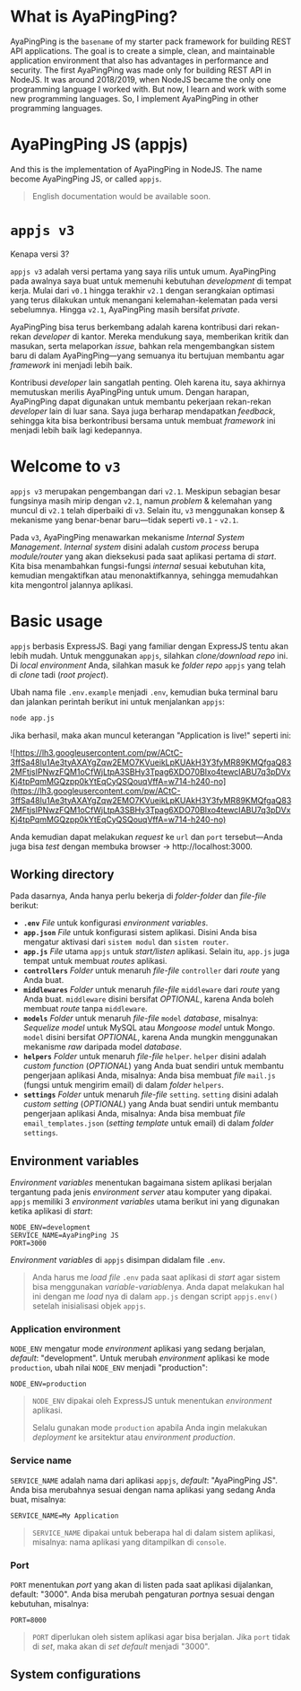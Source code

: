 # What is AyaPingPing?

AyaPingPing is the `basename` of my starter pack framework for building REST API applications. The goal is to create a simple, clean, and maintainable application environment that also has advantages in performance and security. The first AyaPingPing was made only for building REST API in NodeJS. It was around 2018/2019, when NodeJS became the only one programming language I worked with. But now, I learn and work with some new programming languages. So, I implement AyaPingPing in other programming languages.

# AyaPingPing JS (appjs)

And this is the implementation of AyaPingPing in NodeJS. The name become AyaPingPing JS, or called `appjs`.

> English documentation would be available soon.

# `appjs v3`

Kenapa versi 3?

`appjs v3` adalah versi pertama yang saya rilis untuk umum. AyaPingPing pada awalnya saya buat untuk memenuhi kebutuhan *development* di tempat kerja. Mulai dari `v0.1` hingga terakhir `v2.1` dengan serangkaian optimasi yang terus dilakukan untuk menangani kelemahan-kelematan pada versi sebelumnya. Hingga `v2.1`, AyaPingPing masih bersifat *private*.

AyaPingPing bisa terus berkembang adalah karena kontribusi dari rekan-rekan *developer* di kantor. Mereka mendukung saya, memberikan kritik dan masukan, serta melaporkan *issue*, bahkan rela mengembangkan sistem baru di dalam AyaPingPing&mdash;yang semuanya itu bertujuan membantu agar *framework* ini menjadi lebih baik.

Kontribusi *developer* lain sangatlah penting. Oleh karena itu, saya akhirnya memutuskan merilis AyaPingPing untuk umum. Dengan harapan, AyaPingPing dapat digunakan untuk membantu pekerjaan rekan-rekan *developer* lain di luar sana. Saya juga berharap mendapatkan *feedback*, sehingga kita bisa berkontribusi bersama untuk membuat *framework* ini menjadi lebih baik lagi kedepannya.

# Welcome to `v3`

`appjs v3` merupakan pengembangan dari `v2.1`. Meskipun sebagian besar fungsinya masih mirip dengan `v2.1`, namun *problem* & kelemahan yang muncul di `v2.1` telah diperbaiki di `v3`. Selain itu, `v3` menggunakan konsep & mekanisme yang benar-benar baru&mdash;tidak seperti `v0.1` - `v2.1`.

Pada `v3`, AyaPingPing menawarkan mekanisme *Internal System Management*. *Internal system* disini adalah *custom process* berupa *module/router* yang akan dieksekusi pada saat aplikasi pertama di *start*. Kita bisa menambahkan fungsi-fungsi *internal* sesuai kebutuhan kita, kemudian mengaktifkan atau menonaktifkannya, sehingga memudahkan kita mengontrol jalannya aplikasi.

# Basic usage

`appjs` berbasis ExpressJS. Bagi yang familiar dengan ExpressJS tentu akan lebih mudah. Untuk menggunakan `appjs`, silahkan *clone/download*  *repo* ini. Di *local environment* Anda, silahkan masuk ke *folder repo*  `appjs` yang telah di *clone* tadi (*root project*). 

Ubah nama file `.env.example` menjadi `.env`, kemudian buka terminal baru dan jalankan perintah berikut ini untuk menjalankan `appjs`:

```bash
node app.js
```

Jika berhasil, maka akan muncul keterangan "Application is live!" seperti ini:

![https://lh3.googleusercontent.com/pw/ACtC-3ffSa48lu1Ae3tyAXAYgZqw2EMO7KVueikLpKUAkH3Y3fyMR89KMQfgaQ832MFtjsIPNwzFQM1oCfWjLtpA3SBHy3Tpag6XDO70BIxo4tewcIABU7q3pDVxKj4tpPqmMGQzpp0kYtEqCyQSQouqVffA=w714-h240-no](https://lh3.googleusercontent.com/pw/ACtC-3ffSa48lu1Ae3tyAXAYgZqw2EMO7KVueikLpKUAkH3Y3fyMR89KMQfgaQ832MFtjsIPNwzFQM1oCfWjLtpA3SBHy3Tpag6XDO70BIxo4tewcIABU7q3pDVxKj4tpPqmMGQzpp0kYtEqCyQSQouqVffA=w714-h240-no)

Anda kemudian dapat melakukan *request* ke `url` dan `port` tersebut&mdash;Anda juga bisa *test* dengan membuka browser -> http://localhost:3000.

## Working directory

Pada dasarnya, Anda hanya perlu bekerja di *folder-folder* dan *file-file* berikut:

-  **`.env`**
  *File* untuk konfigurasi *environment variables*.
-  **`app.json`**
  *File* untuk konfigurasi sistem aplikasi. Disini Anda bisa mengatur aktivasi dari `sistem modul` dan `sistem router`.
-  **`app.js`**
  *File* utama `appjs` untuk *start/listen* aplikasi. Selain itu, `app.js` juga tempat untuk membuat *routes* aplikasi.
-  **`controllers`**
  *Folder* untuk menaruh *file-file*  `controller` dari *route* yang Anda buat.
-  **`middlewares`**
  *Folder* untuk menaruh *file-file*  `middleware` dari *route* yang Anda buat. `middleware` disini bersifat *OPTIONAL*, karena Anda boleh membuat *route* tanpa `middleware`.
-  **`models`**
  *Folder* untuk menaruh *file-file*  `model`  *database*, misalnya: *Sequelize model* untuk MySQL atau *Mongoose model* untuk Mongo. `model` disini bersifat *OPTIONAL*, karena Anda mungkin menggunakan mekanisme *raw* daripada model *database*.
-  **`helpers`**
  *Folder* untuk menaruh *file-file*  `helper`. `helper` disini adalah *custom function* (*OPTIONAL*) yang Anda buat sendiri untuk membantu pengerjaan aplikasi Anda, misalnya: Anda bisa membuat *file*  `mail.js` (fungsi untuk mengirim email) di dalam *folder*  `helpers`.
-  **`settings`**
  *Folder* untuk menaruh *file-file*  `setting`. `setting` disini adalah *custom setting* (*OPTIONAL*) yang Anda buat sendiri untuk membantu pengerjaan aplikasi Anda, misalnya: Anda bisa membuat *file*  `email_templates.json` (*setting template* untuk email) di dalam *folder*  `settings`.

## Environment variables

*Environment variables* menentukan bagaimana sistem aplikasi berjalan tergantung pada jenis *environment server* atau komputer yang dipakai. `appjs` memiliki 3 *environment variables* utama berikut ini yang digunakan ketika aplikasi di *start*:

```
NODE_ENV=development
SERVICE_NAME=AyaPingPing JS
PORT=3000
```

*Environment variables* di `appjs` disimpan didalam file `.env`.

> Anda harus me *load file* `.env` pada saat aplikasi di *start* agar sistem bisa menggunakan *variable-variable*nya. Anda dapat melakukan hal ini dengan me *load* nya di dalam `app.js` dengan script `appjs.env()` setelah inisialisasi objek `appjs`.

### Application environment

`NODE_ENV` mengatur mode *environment* aplikasi yang sedang berjalan, *default*: "development". Untuk merubah *environment* aplikasi ke mode `production`, ubah nilai `NODE_ENV` menjadi "production":

```
NODE_ENV=production
```

> `NODE_ENV` dipakai oleh ExpressJS untuk menentukan *environment* aplikasi.
> 
> Selalu gunakan mode `production` apabila Anda ingin melakukan *deployment* ke arsitektur atau *environment production*.

### Service name

`SERVICE_NAME` adalah nama dari aplikasi `appjs`, *default*: "AyaPingPing JS". Anda bisa merubahnya sesuai dengan nama aplikasi yang sedang Anda buat, misalnya:

```
SERVICE_NAME=My Application
```

> `SERVICE_NAME` dipakai untuk beberapa hal di dalam sistem aplikasi, misalnya: nama aplikasi yang ditampilkan di `console`.

### Port

`PORT` menentukan *port* yang akan di listen pada saat aplikasi dijalankan, default: "3000". Anda bisa merubah pengaturan *port*nya sesuai dengan kebutuhan, misalnya:

```
PORT=8000
```

> `PORT` diperlukan oleh sistem aplikasi agar bisa berjalan. Jika `port` tidak di *set*, maka akan di *set default* menjadi "3000".

## System configurations